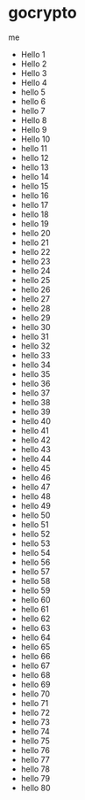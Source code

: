 # gocrypto
me
- Hello 1
- Hello 2
- Hello 3
- Hello 4
- hello 5
- hello 6
- hello 7
- Hello 8
- Hello 9
- Hello 10
- hello 11
- hello 12
- hello 13
- hello 14
- hello 15
- hello 16
- hello 17
- hello 18
- hello 19
- hello 20
- hello 21
- hello 22
- hello 23
- hello 24
- hello 25
- hello 26
- hello 27
- hello 28
- hello 29
- hello 30
- hello 31
- hello 32
- hello 33
- hello 34
- hello 35
- hello 36
- hello 37
- hello 38
- hello 39
- hello 40
- hello 41
- hello 42
- hello 43
- hello 44
- hello 45
- hello 46
- hello 47
- hello 48
- hello 49
- hello 50
- hello 51
- hello 52
- hello 53
- hello 54
- hello 56
- hello 57
- hello 58
- hello 59
- hello 60
- hello 61
- hello 62
- hello 63
- hello 64
- hello 65
- hello 66
- hello 67
- hello 68
- hello 69
- hello 70
- hello 71
- hello 72
- hello 73
- hello 74
- hello 75
- hello 76
- hello 77
- hello 78
- hello 79
- hello 80
